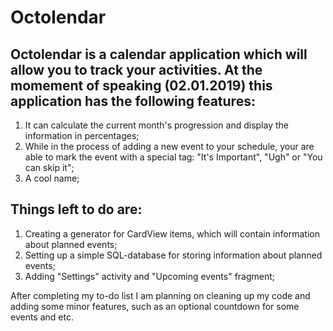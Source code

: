 # Octolendar

Octolendar is a calendar application which will allow you to track your activities.
At the momement of speaking (02.01.2019) this application has the following features:
-
1) It can calculate the current month's progression and display the information in percentages;
2) While in the process of adding a new event to your schedule, your are able to mark the event with a special tag: "It's Important", "Ugh" or "You can skip it";
3) A cool name;

Things left to do are:
-
1) Creating a generator for CardView items, which will contain information about planned events;
2) Setting up a simple SQL-database for storing information about planned events;
3) Adding "Settings" activity and "Upcoming events" fragment;

After completing my to-do list I am planning on cleaning up my code and adding some minor features, such as an optional countdown for some events and etc.

